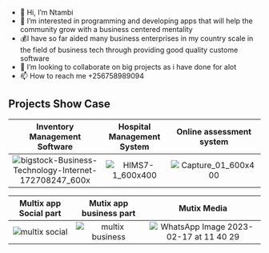 - 👋 Hi, I’m Ntambi
- 👀 I’m interested in programming and developing apps that will help the community grow with a business centered mentality
- 💰I have so far aided many business enterprises in my country scale in the field of business tech through providing good quality custome software 
- 💞️ I’m looking to collaborate on big projects as i have done for alot
- 📫 How to reach me +256758989094

## Projects Show Case

Inventory Management Software            |  Hospital Management System | Online assessment system
:-------------------------:|:-------------------------:|:-------------------------:|
![bigstock-Business-Technology-Internet-172708247_600x](https://user-images.githubusercontent.com/71936382/219847773-c4b8d92f-232a-4d4d-88c6-2484465b2872.jpg) |  ![HIMS7-1_600x400](https://user-images.githubusercontent.com/71936382/219848242-49389654-c95e-46fc-b538-919136976f35.jpg) | ![Capture_01_600x400](https://user-images.githubusercontent.com/71936382/219853746-aae18006-d400-42f7-ade9-6fdb0f1216c6.png)




Multix app Social part            |  Mutix app business part |  Mutix Media
:-------------------------:|:-------------------------:|:-------------------------:|
![multix social](https://user-images.githubusercontent.com/71936382/219848716-118fc596-7a54-4e86-b5e7-667f6cd138bf.jpg) |  ![multix business](https://user-images.githubusercontent.com/71936382/219848713-36e105c4-9fba-4dfd-a863-7cc1d80c27df.jpg) | ![WhatsApp Image 2023-02-17 at 11 40 29](https://user-images.githubusercontent.com/71936382/219851888-5e285dfc-5564-4351-accb-181fafce9145.jpg)



 

<!---
LanternNassi/LanternNassi is a ✨ special ✨ repository because its `README.md` (this file) appears on your GitHub profile.
You can click the Preview link to take a look at your changes.
--->
